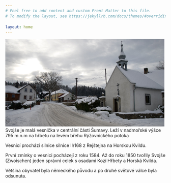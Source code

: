 ```yaml
---
# Feel free to add content and custom Front Matter to this file.
# To modify the layout, see https://jekyllrb.com/docs/themes/#overriding-theme-defaults

layout: home
---
```

![Svojše](./assets/svojse.jpeg "Svojše")
Svojše je malá vesnička v centrální části Šumavy. Leží v nadmořské výšce 795 m.n.m na hřbetu na levém břehu Rýžovnického potoka

Vesnicí prochází silnice silnice II/168 z Rejštejna na Horskou Kvildu.

První zmínky o vesnici pocházejí z roku 1584. Až do roku 1850 tvořily Svojše (Zwoischen) jeden správní celek s osadami Kozí Hřbety a Horská Kvilda.

Většina obyvatel byla německého původu a po druhé světové válce byla odsunuta.
